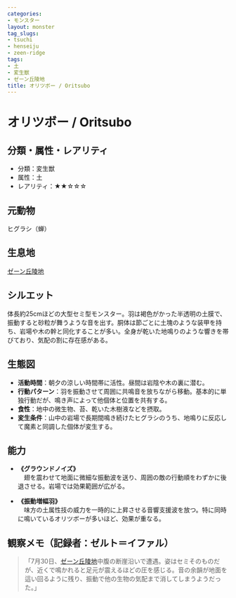 ```yaml
---
categories:
- モンスター
layout: monster
tag_slugs:
- tsuchi
- henseiju
- zeen-ridge
tags:
- 土
- 変生獣
- ゼーン丘陵地
title: オリツボー / Oritsubo
---
```


# オリツボー / Oritsubo

## 分類・属性・レアリティ
- 分類：変生獣
- 属性：土
- レアリティ：★★☆☆☆

## 元動物
ヒグラシ（蝉）

## 生息地
[ゼーン丘陵地](../place/zeen_ridge.md)

## シルエット
体長約25cmほどの大型セミ型モンスター。羽は褐色がかった半透明の土膜で、振動すると砂粒が舞うような音を出す。胴体は節ごとに土塊のような装甲を持ち、岩場や木の幹と同化することが多い。全身が乾いた地鳴りのような響きを帯びており、気配の割に存在感がある。

## 生態図
- **活動時間**：朝夕の涼しい時間帯に活性。昼間は岩陰や木の裏に潜む。
- **行動パターン**：羽を振動させて周囲に共鳴音を放ちながら移動。基本的に単独行動だが、鳴き声によって他個体と位置を共有する。
- **食性**：地中の微生物、苔、乾いた木樹液などを摂取。
- **変生条件**：山中の岩場で長期間鳴き続けたヒグラシのうち、地鳴りに反応して魔素と同調した個体が変生する。

## 能力
- **《グラウンドノイズ》**  
　翅を震わせて地面に微細な振動波を送り、周囲の敵の行動順をわずかに後退させる。岩場では効果範囲が広がる。

- **《振動増幅羽》**  
　味方の土属性技の威力を一時的に上昇させる音響支援波を放つ。特に同時に鳴いているオリツボーが多いほど、効果が重なる。

## 観察メモ（記録者：ゼルト＝イファル）
> 「7月30日、[ゼーン丘陵地](../place/zeen_ridge.md)中腹の断崖沿いで遭遇。姿はセミそのものだが、近くで鳴かれると足元が震えるほどの圧を感じる。音の余韻が地面を這い回るように残り、振動で他の生物の気配まで消してしまうようだった。」